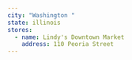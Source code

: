 ```yaml
---
city: "Washington "
state: illinois
stores:
  - name: Lindy's Downtown Market
    address: 110 Peoria Street
---
```

